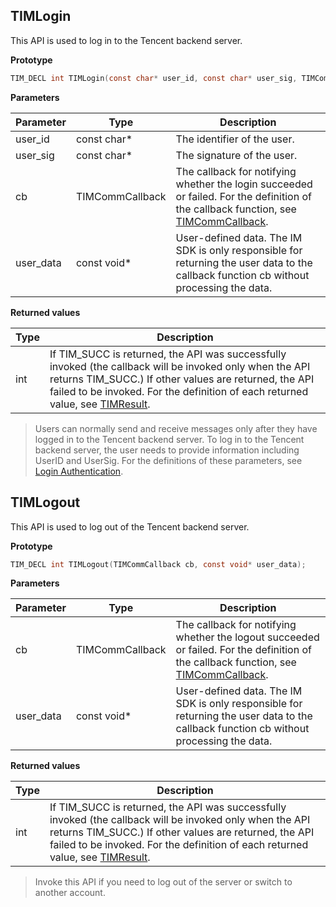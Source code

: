 
## TIMLogin

This API is used to log in to the Tencent backend server.

**Prototype**

```c
TIM_DECL int TIMLogin(const char* user_id, const char* user_sig, TIMCommCallback cb, const void* user_data);
```

**Parameters**

| Parameter | Type | Description |
|-----|-----|-----|
| user_id | const char\* | The identifier of the user. |
| user_sig | const char\* | The signature of the user. |
| cb | TIMCommCallback | The callback for notifying whether the login succeeded or failed. For the definition of the callback function, see [TIMCommCallback](https://intl.cloud.tencent.com/document/product/1047/34551#timcommcallback). |
| user_data | const void\* | User-defined data. The IM SDK is only responsible for returning the user data to the callback function cb without processing the data. |

**Returned values**

| Type | Description |
|-----|-----|
| int | If TIM_SUCC is returned, the API was successfully invoked (the callback will be invoked only when the API returns TIM_SUCC.) If other values are returned, the API failed to be invoked. For the definition of each returned value, see [TIMResult](https://intl.cloud.tencent.com/document/product/1047/34551#timresult). |

> Users can normally send and receive messages only after they have logged in to the Tencent backend server. To log in to the Tencent backend server, the user needs to provide information including UserID and UserSig. For the definitions of these parameters, see [Login Authentication](https://intl.cloud.tencent.com/document/product/1047/33517).


## TIMLogout

This API is used to log out of the Tencent backend server.

**Prototype**

```c
TIM_DECL int TIMLogout(TIMCommCallback cb, const void* user_data);
```

**Parameters**

| Parameter | Type | Description |
|-----|-----|-----|
| cb | TIMCommCallback | The callback for notifying whether the logout succeeded or failed. For the definition of the callback function, see [TIMCommCallback](https://intl.cloud.tencent.com/document/product/1047/34551#timcommcallback). |
| user_data | const void\* | User-defined data. The IM SDK is only responsible for returning the user data to the callback function cb without processing the data. |

**Returned values**

| Type | Description |
|-----|-----|
| int | If TIM_SUCC is returned, the API was successfully invoked (the callback will be invoked only when the API returns TIM_SUCC.) If other values are returned, the API failed to be invoked. For the definition of each returned value, see [TIMResult](https://intl.cloud.tencent.com/document/product/1047/34551#timresult). |

> Invoke this API if you need to log out of the server or switch to another account.



